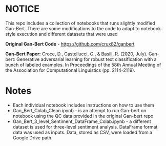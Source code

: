# NOTICE
This repo includes a collection of notebooks that runs slightly modified Gan-Bert. There are some modifications to the code to adapt to notebook style execution and different datasets that were used

**Original Gan-Bert Code** - https://github.com/crux82/ganbert

**Gan-Bert Paper:**
Croce, D., Castellucci, G., & Basili, R. (2020, July). Gan-bert: Generative adversarial learning for robust text classification with a bunch of labeled examples. In Proceedings of the 58th Annual Meeting of the Association for Computational Linguistics (pp. 2114-2119).


# Notes
* Each individual notebook includes instructions on how to use them
* Gan_Bert_Colab_Clean.ipynb - is an attempt to run Gan-bert on notebook using the QC data provided in the original Gan-bert repo
* Gan_Bert_3_level_Sentiment_DataFrame_Colab.ipynb - a different dataset is used for three-level sentiment analysis. DataFrame format data was used as inputs. Data, stored as CSV, were loaded from a Google Drive path.
